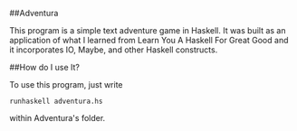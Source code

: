 ##Adventura

This program is a simple text adventure game in Haskell. It was built as an application of what I learned from
Learn You A Haskell For Great Good and it incorporates IO, Maybe, and other Haskell constructs.

##How do I use It?

To use this program, just write
```Batchfile
runhaskell adventura.hs
```
within Adventura's folder.
